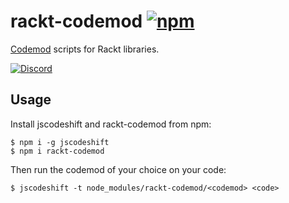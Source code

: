 # rackt-codemod [![npm][npm-badge]][npm]
[Codemod](https://github.com/facebook/jscodeshift) scripts for Rackt libraries.

[![Discord][discord-badge]][discord]

## Usage

Install jscodeshift and rackt-codemod from npm:

    $ npm i -g jscodeshift
    $ npm i rackt-codemod

Then run the codemod of your choice on your code:

    $ jscodeshift -t node_modules/rackt-codemod/<codemod> <code>

[npm-badge]: https://img.shields.io/npm/v/rackt-codemod.svg?style=flat-square
[npm]: https://www.npmjs.org/package/rackt-codemod

[discord-badge]: https://img.shields.io/badge/Discord-join%20chat%20%E2%86%92-738bd7.svg?style=flat-square
[discord]: https://discord.gg/0ZcbPKXt5bXdZskn
